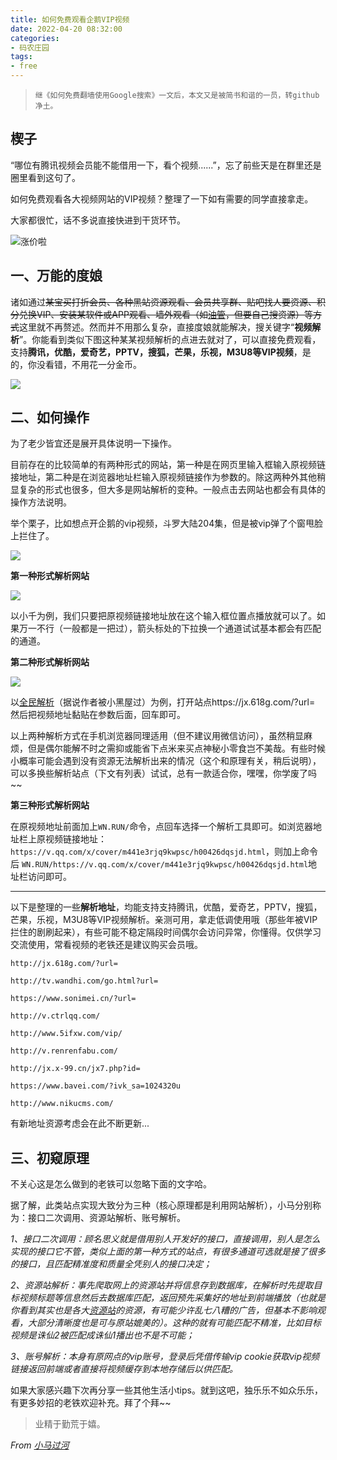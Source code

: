 ```yaml
---
title: 如何免费观看企鹅VIP视频
date: 2022-04-20 08:32:00
categories:
- 码农庄园
tags: 
- free
---
```


> `继《如何免费翻墙使用Google搜索》一文后，本文又是被简书和谐的一员，转github净土。`

## **楔子**
“哪位有腾讯视频会员能不能借用一下，看个视频......”，忘了前些天是在群里还是圈里看到这句了。

如何免费观看各大视频网站的VIP视频？整理了一下如有需要的同学直接拿走。

大家都很忙，话不多说直接快进到干货环节。

![涨价啦](https://user-images.githubusercontent.com/22761849/164368547-b53255a8-f369-4710-8a92-4612a1e4f01c.png)

## **一、万能的度娘**

诸如通过~~某宝买打折会员、各种黑站资源观看、会员共享群、贴吧找人要资源、积分兑换VIP、安装某软件或APP观看、墙外观看（如[油管](https://www.youtube.com/)，但要自己搜资源）等方式~~这里就不再赘述。然而并不用那么复杂，直接度娘就能解决，搜关键字“**视频解析**”。你能看到类似下图这种某某视频解析的点进去就对了，可以直接免费观看，支持**腾讯，优酷，爱奇艺，PPTV，搜狐，芒果，乐视，M3U8等VIP视频**，是的，你没看错，不用花一分金币。

![](https://user-images.githubusercontent.com/22761849/164192458-5584e164-1bee-43f7-9024-026cce02efcf.png)
## **二、如何操作**

为了老少皆宜还是展开具体说明一下操作。

目前存在的比较简单的有两种形式的网站，第一种是在网页里输入框输入原视频链接地址，第二种是在浏览器地址栏输入原视频链接作为参数的。除这两种外其他稍显复杂的形式也很多，但大多是网站解析的变种。一般点击去网站也都会有具体的操作方法说明。

举个栗子，比如想点开企鹅的vip视频，斗罗大陆204集，但是被vip弹了个窗甩脸上拦住了。

![](https://user-images.githubusercontent.com/22761849/164193504-55b5f9e7-a5e9-40cb-933f-b6138e5cb5bf.png)


**第一种形式解析网站**

![](https://user-images.githubusercontent.com/22761849/164193516-84d531a0-977c-430b-8263-4d6ea034b644.png)

以小千为例，我们只要把原视频链接地址放在这个输入框位置点播放就可以了。如果万一不行（一般都是一把过），箭头标处的下拉换一个通道试试基本都会有匹配的通道。

**第二种形式解析网站**

![](https://user-images.githubusercontent.com/22761849/164193524-aae1fa1e-192c-44e7-b06d-81ac995c4ecd.png)

以[全民解析](https://jx.618g.com/)（据说作者被小黑屋过）为例，打开站点https://jx.618g.com/?url= 然后把视频地址黏贴在参数后面，回车即可。

以上两种解析方式在手机浏览器同理适用（但不建议用微信访问），虽然稍显麻烦，但是偶尔能解不时之需抑或能省下点米来买点神秘小零食岂不美哉。有些时候小概率可能会遇到没有资源无法解析出来的情况（这个和原理有关，稍后说明），可以多换些解析站点（下文有列表）试试，总有一款适合你，嘿嘿，你学废了吗~~

**第三种形式解析网站**

在原视频地址前面加上`WN.RUN/`命令，点回车选择一个解析工具即可。如浏览器地址栏上原视频链接地址：`https://v.qq.com/x/cover/m441e3rjq9kwpsc/h00426dqsjd.html`，则加上命令后 `WN.RUN/https://v.qq.com/x/cover/m441e3rjq9kwpsc/h00426dqsjd.html`地址栏访问即可。

----------------------------
以下是整理的一些**解析地址**，均能支持支持腾讯，优酷，爱奇艺，PPTV，搜狐，芒果，乐视，M3U8等VIP视频解析。亲测可用，拿走低调使用哦（那些年被VIP拦住的剧刷起来），有些可能不稳定隔段时间偶尔会访问异常，你懂得。仅供学习交流使用，常看视频的老铁还是建议购买会员哦。

```
http://jx.618g.com/?url=

http://tv.wandhi.com/go.html?url=

https://www.sonimei.cn/?url=

http://v.ctrlqq.com/

http://www.5ifxw.com/vip/

http://v.renrenfabu.com/

http://jx.x-99.cn/jx7.php?id=

https://www.bavei.com/?ivk_sa=1024320u

http://www.nikucms.com/
```

有新地址资源考虑会在此不断更新...

## **三、初窥原理**

不关心这是怎么做到的老铁可以忽略下面的文字哈。

据了解，此类站点实现大致分为三种（核心原理都是利用网站解析），小马分别称为：接口二次调用、资源站解析、账号解析。

*1、接口二次调用：顾名思义就是借用别人开发好的接口，直接调用，别人是怎么实现的接口它不管，类似上面的第一种方式的站点，有很多通道可选就是接了很多的接口，且匹配精准度和质量全凭别人的接口决定；*

*2、资源站解析：事先爬取网上的资源站并将信息存到数据库，在解析时先提取目标视频标题等信息然后去数据库匹配，返回预先采集好的地址到前端播放（也就是你看到其实也是各大[资源站](https://www.bilibili.com/read/cv10429445)的资源，有可能少许乱七八糟的广告，但基本不影响观看，大部分清晰度也是可与原站媲美的）。这种的就有可能匹配不精准，比如目标视频是诛仙2被匹配成诛仙1播出也不是不可能；*

*3、账号解析：本身有原网点的vip账号，登录后凭借传输vip cookie获取vip视频链接返回前端或者直接将视频缓存到本地存储后以供匹配。*

如果大家感兴趣下次再分享一些其他生活小tips。就到这吧，独乐乐不如众乐乐，有更多妙招的老铁欢迎补充。拜了个拜~~


> 业精于勤荒于嬉。

*From [小马过河](https://lh16.github.io)*
